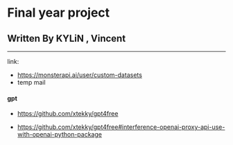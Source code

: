 # Final year project
## Written By KYLiN , Vincent

--- 

link: 
- https://monsterapi.ai/user/custom-datasets
- temp mail

#### gpt

- https://github.com/xtekky/gpt4free

- https://github.com/xtekky/gpt4free#interference-openai-proxy-api-use-with-openai-python-package